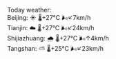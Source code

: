 Today weather:  
Beijing: ☀️   🌡️+27°C 🌬️↙7km/h  
Tianjin: ☁️   🌡️+27°C 🌬️↙24km/h  
Shijiazhuang: 🌧   🌡️+27°C 🌬️↑4km/h  
Tangshan: ⛅️  🌡️+25°C 🌬️↙23km/h  
